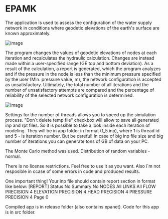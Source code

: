 # EPAMK
The application is used to assess the configuration of the water supply network in conditions where geodetic elevations of the earth's surface are known approximately.

![image](https://github.com/9onemandev/EPAMK/assets/163633812/78049534-707a-4eff-bb8c-3f3446fa9074)

The program changes the values of geodetic elevations of nodes at each iteration and recalculates the hydraulic calculation.
Changes are instead made within a user-specified range (GE top and bottom deviation).
As a result of the calculation, a report is generated, which the program analyzes and if the pressure in the node is less than the minimum pressure specified by the user (MIn. pressure value, m), the network configuration is accepted as unsatisfactory.
Ultimately, the total number of all iterations and the number of unsatisfactory attempts are compared and the percentage of reliability of the selected network configuration is determined.

![image](https://github.com/9onemandev/EPAMK/assets/163633812/22e438a5-d9aa-4588-a266-39102ed19f32)

Settings for the number of threads allows you to speed up the simulation process.
"Don`t delete temp file" checkbox will allow to save all generated inp and rpt files. So it is possible to take a look inside each iteration of  modeling.
They will be in app folder in format (1_5.inp), where 1 is thread id and 5 - is iteration number.
But be careful! In case of big inp file size and big number of iterations you can generate tons of GB of data on your PC.

The Monte Carlo method was used. Distribution of random variables - normal.

There is no license restrictions. Feel free to use it as you want.
Also i`m not resposible in ccase of some errors in code and produced results.

One important thing!
Your inp file should contain report section in format like below:
[REPORT]
Status No
Summary No
NODES All
LINKS All
FLOW PRECISION 4
ELEVATION PRECISION 4
HEAD PRECISION 4
PRESSURE PRECISION 4
Page 0

Compiled app is in release folder (also contains epanet). Code for this app is in src folder.
